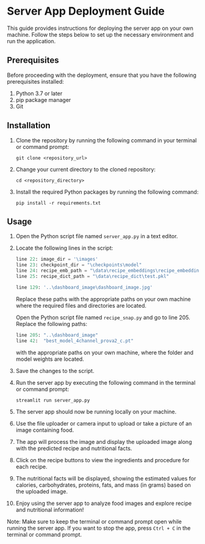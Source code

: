 # Server App Deployment Guide

This guide provides instructions for deploying the server app on your own machine. Follow the steps below to set up the necessary environment and run the application.

## Prerequisites

Before proceeding with the deployment, ensure that you have the following prerequisites installed:

1. Python 3.7 or later
2. pip package manager
3. Git

## Installation

1. Clone the repository by running the following command in your terminal or command prompt:
   ```
   git clone <repository_url>
   ```

2. Change your current directory to the cloned repository:
   ```
   cd <repository_directory>
   ```

3. Install the required Python packages by running the following command:
   ```
   pip install -r requirements.txt
   ```

## Usage

1. Open the Python script file named `server_app.py` in a text editor.

2. Locate the following lines in the script:

   ```python
   line 22: image_dir = '\images'
   line 23: checkpoint_dir = "\checkpoints\model"
   line 24: recipe_emb_path = "\data\recipe_embeddings\recipe_embeddings_feats_test.pkl" 
   line 25: recipe_dict_path = "\data\recipe_dict\test.pkl"
   
   line 129: '..\dashboard_image\dashboard_image.jpg'
   ```

   Replace these paths with the appropriate paths on your own machine where the required files and directories are located.
   
   Open the Python script file named `recipe_snap.py` and go to line 205. Replace the following paths:
   ```python
   line 205: "..\dashboard_image"
   line 42:  "best_model_4channel_prova2_c.pt"
   ```
   with the appropriate paths on your own machine, where the folder and model weights are located.

3. Save the changes to the script.

4. Run the server app by executing the following command in the terminal or command prompt:
   ```
   streamlit run server_app.py
   ```

5. The server app should now be running locally on your machine.

6. Use the file uploader or camera input to upload or take a picture of an image containing food.

7. The app will process the image and display the uploaded image along with the predicted recipe and nutritional facts.

8. Click on the recipe buttons to view the ingredients and procedure for each recipe.

9. The nutritional facts will be displayed, showing the estimated values for calories, carbohydrates, proteins, fats, and mass (in grams) based on the uploaded image.

10. Enjoy using the server app to analyze food images and explore recipe and nutritional information!

Note: Make sure to keep the terminal or command prompt open while running the server app. If you want to stop the app, press `Ctrl + C` in the terminal or command prompt.
